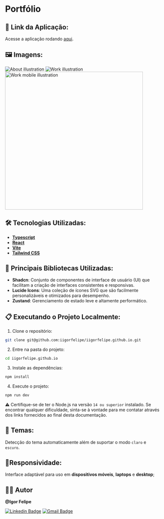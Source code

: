 # Portfólio

## 🚀 Link da Aplicação:

Acesse a aplicação rodando [aqui](https://iigorfelipe.github.io/).

## 🖼️ Imagens:

<img src="https://github.com/user-attachments/assets/4a035462-135b-42da-b8e8-e7bb20bc0183" alt="About illustration"  />
<img src="https://github.com/user-attachments/assets/4b2e05e5-d565-4239-94a9-82d4e2929048" alt="Work illustration"  />
<img src="https://github.com/user-attachments/assets/688d9dcc-2135-49e6-bd75-0f122dcccd7f" alt="Work mobile illustration" height="450px" />

<a name="tecnologias-utilizadas"></a>
## 🛠️ Tecnologias Utilizadas:

- **[Typescript](https://github.com/topics/typescript)**
- **[React](https://github.com/topics/react)**
- **[Vite](https://github.com/topics/vite)**
- **[Tailwind CSS](https://github.com/topics/tailwindcss)**

## 🔗 Principais Bibliotecas Utilizadas:

- **Shadcn**: Conjunto de componentes de interface de usuário (UI) que facilitam a criação de interfaces consistentes e responsivas.
- **Lucide Icons**: Uma coleção de ícones SVG que são facilmente personalizáveis e otimizados para desempenho.
- **Zustand**: Gerenciamento de estado leve e altamente performático.

## 📋 Executando o Projeto Localmente:

1. Clone o repositório:

```bash
git clone git@github.com:iigorfelipe/iigorfelipe.github.io.git
```

2. Entre na pasta do projeto:

```bash
cd iigorfelipe.github.io
```

3. Instale as dependências:

```bash
npm install
```

4. Execute o projeto:

```bash
npm run dev
```

⚠️ Certifique-se de ter o Node.js na versão `14 ou superior` instalado. Se encontrar qualquer dificuldade, sinta-se à vontade para me contatar através dos links fornecidos ao final desta documentação.

## 🎨 Temas:

Detecção do tema automaticamente além de suportar o modo `claro` e `escuro`.

## 📱Responsividade:

Interface adaptável para uso em **dispositivos móveis**, **laptops** e **desktop**;

## 👨‍💻 Autor

**@Igor Felipe**

[![Linkedin Badge](https://img.shields.io/badge/-LinkdedIn-blue?style=for-the-badge&logo=Linkedin&logoColor=white&link=https://www.linkedin.com/in/iigor-felipe/)](https://www.linkedin.com/in/iigor-felipe/)
[![Gmail Badge](https://img.shields.io/badge/-Gmail-c14438?style=for-the-badge&logo=Gmail&logoColor=white&link=mailto:iigorfelipe@gmail.com)](mailto:iigorfelipe@gmail.com)